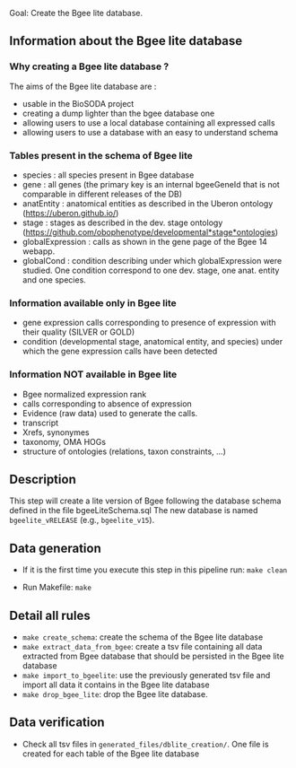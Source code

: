 Goal: Create the Bgee lite database.

## Information about the Bgee lite database

### Why creating a Bgee lite database ?

The aims of the Bgee lite database are :
* usable in the BioSODA project
* creating a dump lighter than the bgee database one
* allowing users to use a local database containing all expressed calls
* allowing users to use a database with an easy to understand schema

### Tables present in the schema of Bgee lite

* species : all species present in Bgee database
* gene : all genes (the primary key is an internal bgeeGeneId that is not comparable in different releases of the DB)
* anatEntity : anatomical entities as described in the Uberon ontology (https://uberon.github.io/)
* stage : stages as described in the dev. stage ontology (https://github.com/obophenotype/developmental*stage*ontologies)
* globalExpression : calls as shown in the gene page of the Bgee 14 webapp. 
* globalCond : condition describing under which globalExpression were studied. One condition correspond to one dev. stage, one anat. entity and one species.  

### Information available only in Bgee lite

* gene expression calls corresponding to presence of expression with their quality (SILVER or GOLD)
* condition (developmental stage, anatomical entity, and species) under which the gene expression calls have been detected

### Information NOT available in Bgee lite

* Bgee normalized expression rank
* calls corresponding to absence of expression
* Evidence (raw data) used to generate the calls.
* transcript
* Xrefs, synonymes
* taxonomy, OMA HOGs
* structure of ontologies (relations, taxon constraints, ...)

## Description

This step will create a lite version of Bgee following the database schema defined in the file bgeeLiteSchema.sql
The new database is named `bgeelite_vRELEASE` (e.g., `bgeelite_v15`).

## Data generation

* If it is the first time you execute this step in this pipeline run:
  `make clean`

* Run Makefile:
  `make`
  
## Detail all rules

* `make create_schema`: create the schema of the Bgee lite database
* `make extract_data_from_bgee`: create a tsv file containing all data extracted from Bgee database that should be persisted in the Bgee lite database
* `make import_to_bgeelite`: use the previously generated tsv file and import all data it contains in the Bgee lite database
* `make drop_bgee_lite`: drop the Bgee lite database. 

## Data verification

* Check all tsv files in `generated_files/dblite_creation/`. One file is created for each table of the Bgee lite database


